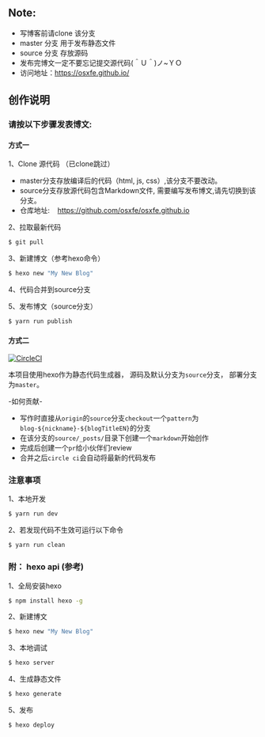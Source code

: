 ## Note:
* 写博客前请clone 该分支
* master 分支 用于发布静态文件
* source 分支 存放源码
* 发布完博文一定不要忘记提交源代码(＾Ｕ＾)ノ~ＹＯ
* 访问地址：https://osxfe.github.io/

## 创作说明

### 请按以下步骤发表博文:

#### 方式一

1、Clone 源代码 （已clone跳过）

* master分支存放编译后的代码（html, js, css）,该分支不要改动。
* source分支存放源代码包含Markdown文件, 需要编写发布博文,请先切换到该分支。
* 仓库地址:&nbsp;&nbsp;&nbsp;&nbsp;https://github.com/osxfe/osxfe.github.io

2、拉取最新代码

``` bash
$ git pull
```

3、新建博文（参考hexo命令）

``` bash
$ hexo new "My New Blog"
```

4、代码合并到source分支

5、发布博文（source分支）

``` bash
$ yarn run publish
```

#### 方式二

[![CircleCI](https://circleci.com/gh/osxfe/osxfe.github.io/tree/source.svg?style=svg)](https://circleci.com/gh/osxfe/osxfe.github.io/tree/source)

本项目使用hexo作为静态代码生成器， 源码及默认分支为`source`分支， 部署分支为`master`。

-如何贡献-

- 写作时直接从`origin`的`source`分支`checkout`一个`pattern`为`blog-${nickname}-${blogTitleEN}`的分支
- 在该分支的`source/_posts/`目录下创建一个`markdown`开始创作
- 完成后创建一个`pr`给小伙伴们review
- 合并之后`circle ci`会自动将最新的代码发布

### 注意事项

1、本地开发
``` bash
$ yarn run dev
```

2、若发现代码不生效可运行以下命令
``` bash
$ yarn run clean
```


### 附： hexo api (参考)

1、全局安装hexo

``` bash
$ npm install hexo -g
```

2、新建博文

``` bash
$ hexo new "My New Blog"
```

3、本地调试

``` bash
$ hexo server
```

4、生成静态文件

``` bash
$ hexo generate
```

5、发布

``` bash
$ hexo deploy
```

